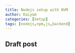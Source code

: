 ```yaml
---
title: Nodejs setup with NVM
author: Kaiyom
categories: [Setup]
tags: [nodejs,npm,js,backend]
---
```


## Draft post

